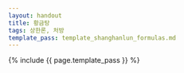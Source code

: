 ```yaml
---
layout: handout
title: 황금탕
tags: 상한론, 처방
template_pass: template_shanghanlun_formulas.md
---
```



{% include {{ page.template_pass }} %}
